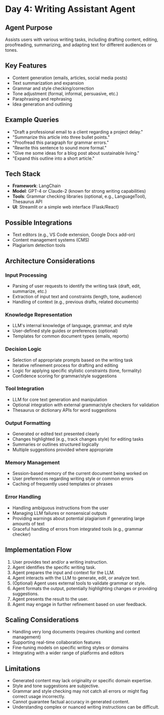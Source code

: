 # Day 4: Writing Assistant Agent

## Agent Purpose
Assists users with various writing tasks, including drafting content, editing, proofreading, summarizing, and adapting text for different audiences or tones.

## Key Features
- Content generation (emails, articles, social media posts)
- Text summarization and expansion
- Grammar and style checking/correction
- Tone adjustment (formal, informal, persuasive, etc.)
- Paraphrasing and rephrasing
- Idea generation and outlining

## Example Queries
- "Draft a professional email to a client regarding a project delay."
- "Summarize this article into three bullet points."
- "Proofread this paragraph for grammar errors."
- "Rewrite this sentence to sound more formal."
- "Give me some ideas for a blog post about sustainable living."
- "Expand this outline into a short article."

## Tech Stack
- **Framework**: LangChain
- **Model**: GPT-4 or Claude-2 (known for strong writing capabilities)
- **Tools**: Grammar checking libraries (optional, e.g., LanguageTool), Thesaurus API
- **UI**: Streamlit or a simple web interface (Flask/React)

## Possible Integrations
- Text editors (e.g., VS Code extension, Google Docs add-on)
- Content management systems (CMS)
- Plagiarism detection tools

## Architecture Considerations

### Input Processing
- Parsing of user requests to identify the writing task (draft, edit, summarize, etc.)
- Extraction of input text and constraints (length, tone, audience)
- Handling of context (e.g., previous drafts, related documents)

### Knowledge Representation
- LLM's internal knowledge of language, grammar, and style
- User-defined style guides or preferences (optional)
- Templates for common document types (emails, reports)

### Decision Logic
- Selection of appropriate prompts based on the writing task
- Iterative refinement process for drafting and editing
- Logic for applying specific stylistic constraints (tone, formality)
- Confidence scoring for grammar/style suggestions

### Tool Integration
- LLM for core text generation and manipulation
- Optional integration with external grammar/style checkers for validation
- Thesaurus or dictionary APIs for word suggestions

### Output Formatting
- Generated or edited text presented clearly
- Changes highlighted (e.g., track changes style) for editing tasks
- Summaries or outlines structured logically
- Multiple suggestions provided where appropriate

### Memory Management
- Session-based memory of the current document being worked on
- User preferences regarding writing style or common errors
- Caching of frequently used templates or phrases

### Error Handling
- Handling ambiguous instructions from the user
- Managing LLM failures or nonsensical outputs
- Providing warnings about potential plagiarism if generating large amounts of text
- Graceful handling of errors from integrated tools (e.g., grammar checker)

## Implementation Flow
1. User provides text and/or a writing instruction.
2. Agent identifies the specific writing task.
3. Agent prepares the input and context for the LLM.
4. Agent interacts with the LLM to generate, edit, or analyze text.
5. (Optional) Agent uses external tools to validate grammar or style.
6. Agent formats the output, potentially highlighting changes or providing suggestions.
7. Agent presents the result to the user.
8. Agent may engage in further refinement based on user feedback.

## Scaling Considerations
- Handling very long documents (requires chunking and context management)
- Supporting real-time collaboration features
- Fine-tuning models on specific writing styles or domains
- Integrating with a wider range of platforms and editors

## Limitations
- Generated content may lack originality or specific domain expertise.
- Style and tone suggestions are subjective.
- Grammar and style checking may not catch all errors or might flag correct usage incorrectly.
- Cannot guarantee factual accuracy in generated content.
- Understanding complex or nuanced writing instructions can be difficult.